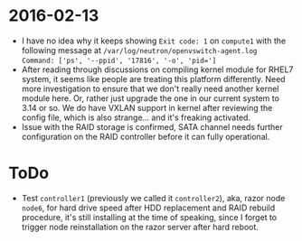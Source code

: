 # 2016-02-13
* I have no idea why it keeps showing `Exit code: 1` on `compute1` with the following message at `/var/log/neutron/openvswitch-agent.log`  
  ```Command: ['ps', '--ppid', '17816', '-o', 'pid=']```
* After reading through discussions on compiling kernel module for RHEL7 system, it seems like people are treating this platform differently. Need more investigation to ensure that we don't really need another kernel module here. Or, rather just upgrade the one in our current system to 3.14 or so. We do have VXLAN support in kernel after reviewing the config file, which is also strange... and it's freaking activated.
* Issue with the RAID storage is confirmed, SATA channel needs further configuration on the RAID controller before it can fully operational.

# ToDo
* Test `controller1` (previously we called it `controller2`), aka, razor node `node6`, for hard drive speed after HDD replacement and RAID rebuild procedure, it's still installing at the time of speaking, since I forget to trigger node reinstallation on the razor server after hard reboot.
